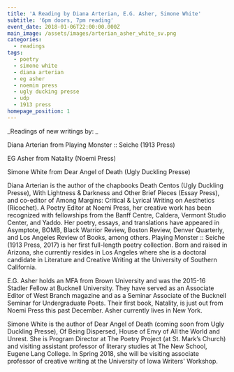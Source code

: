 ```yaml
---
title: 'A Reading by Diana Arterian, E.G. Asher, Simone White'
subtitle: '6pm doors, 7pm reading'
event_date: 2018-01-06T22:00:00.000Z
main_image: /assets/images/arterian_asher_white_sv.png
categories:
  - readings
tags:
  - poetry
  - simone white
  - diana arterian
  - eg asher
  - noemim press
  - ugly ducking presse
  - udp
  - 1913 press
homepage_position: 1
---
```



_Readings of new writings by:_



Diana Arterian from Playing Monster :: Seiche (1913 Press)

EG Asher from Natality (Noemi Press)

Simone White from Dear Angel of Death (Ugly Duckling Presse)



Diana Arterian is the author of the chapbooks Death Centos (Ugly Duckling Presse), With Lightness & Darkness and Other Brief Pieces (Essay Press), and co-editor of Among Margins: Critical & Lyrical Writing on Aesthetics (Ricochet). A Poetry Editor at Noemi Press, her creative work has been recognized with fellowships from the Banff Centre, Caldera, Vermont Studio Center, and Yaddo. Her poetry, essays, and translations have appeared in Asymptote, BOMB, Black Warrior Review, Boston Review, Denver Quarterly, and Los Angeles Review of Books, among others. Playing Monster :: Seiche (1913 Press, 2017) is her first full-length poetry collection. Born and raised in Arizona, she currently resides in Los Angeles where she is a doctoral candidate in Literature and Creative Writing at the University of Southern California.



E.G. Asher holds an MFA from Brown University and was the 2015-16 Stadler Fellow at Bucknell University. They have served as an Associate Editor of West Branch magazine and as a Seminar Associate of the Bucknell Seminar for Undergraduate Poets. Their first book, Natality, is just out from Noemi Press this past December. Asher currently lives in New York.



Simone White is the author of Dear Angel of Death (coming soon from Ugly Duckling Presse), Of Being Dispersed, House of Envy of All the World and Unrest. She is Program Director at The Poetry Project (at St. Mark’s Church) and visiting assistant professor of literary studies at The New School, Eugene Lang College. In Spring 2018, she will be visiting associate professor of creative writing at the University of Iowa Writers' Workshop.
